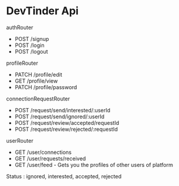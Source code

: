 # DevTinder Api

authRouter
- POST /signup
- POST /login
- POST /logout

profileRouter
- PATCH /profile/edit
- GET /profile/view
- PATCH /profile/password

connectionRequestRouter
- POST /request/send/interested/:userId
- POST /request/send/ignored/:userId
- POST /request/review/accepted/requestId
- POST /request/review/rejected/:requestId

userRouter
- GET /user/connections
- GET /user/requests/received
- GET /user/feed - Gets you the profiles of other users of platform



Status : ignored, interested, accepted, rejected